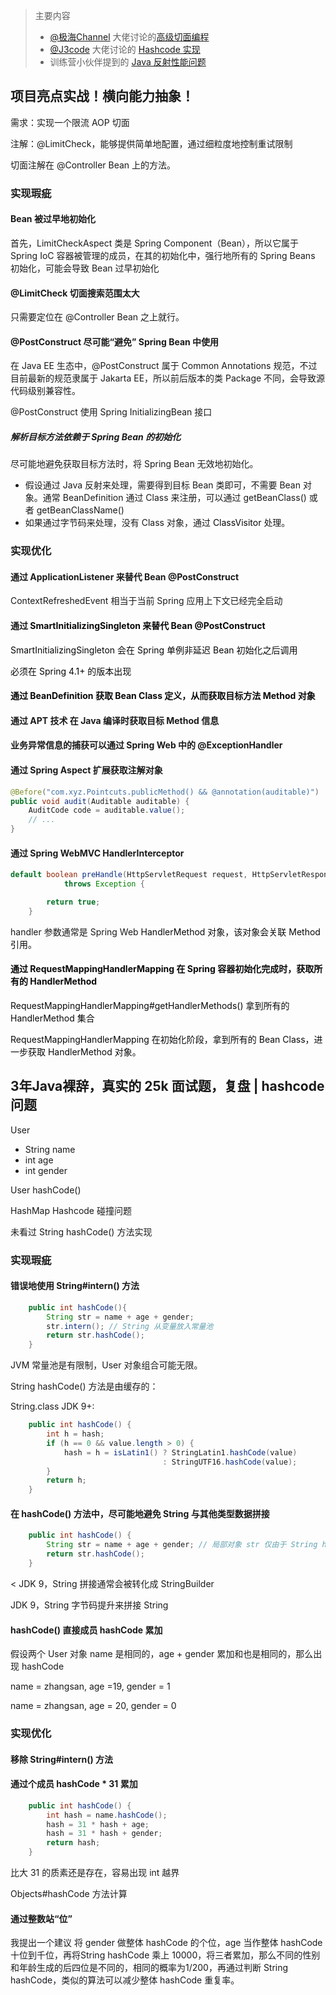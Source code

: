 > 主要内容
>
> + [@极海Channel](https://space.bilibili.com/1525355/) 大佬讨论的[高级切面编程 ](https://www.bilibili.com/video/BV1YiDBY8EJt)
> + [@J3code](https://space.bilibili.com/236629125) 大佬讨论的 [Hashcode 实现](https://www.bilibili.com/video/BV1bMSmY2ExY)
> + 训练营小伙伴提到的 [Java 反射性能问题](https://t.zsxq.com/KfP5L)
>



## 项目亮点实战！横向能力抽象！
需求：实现一个限流 AOP 切面

注解：@LimitCheck，能够提供简单地配置，通过细粒度地控制重试限制

切面注解在  @Controller Bean 上的方法。



### 实现瑕疵
#### Bean 被过早地初始化
首先，LimitCheckAspect 类是 Spring Component（Bean），所以它属于 Spring IoC 容器被管理的成员，在其的初始化中，强行地所有的 Spring Beans 初始化，可能会导致 Bean 过早初始化

#### @LimitCheck 切面搜索范围太大
只需要定位在 @Controller Bean 之上就行。

#### @PostConstruct 尽可能“避免” Spring Bean 中使用
在 Java EE 生态中，@PostConstruct 属于 Common Annotations 规范，不过目前最新的规范隶属于 Jakarta EE，所以前后版本的类 Package 不同，会导致源代码级别兼容性。

@PostConstruct 使用 Spring InitializingBean 接口

##### 解析目标方法依赖于 Spring Bean 的初始化
尽可能地避免获取目标方法时，将 Spring Bean 无效地初始化。

+ 假设通过 Java 反射来处理，需要得到目标 Bean 类即可，不需要 Bean 对象。通常 BeanDefinition 通过 Class 来注册，可以通过 getBeanClass() 或者 getBeanClassName()
+ 如果通过字节码来处理，没有 Class 对象，通过 <font style="color:#080808;background-color:#ffffff;">ClassVisitor</font> 处理。



### 实现优化
#### 通过 ApplicationListener<ContextRefreshedEvent> 来替代 Bean @PostConstruct
ContextRefreshedEvent 相当于当前 Spring 应用上下文已经完全启动

#### 通过 <font style="color:#080808;background-color:#ffffff;">SmartInitializingSingleton 来替代 Bean @PostConstruct</font>
<font style="color:#080808;background-color:#ffffff;">SmartInitializingSingleton 会在 Spring 单例非延迟 Bean 初始化之后调用</font>

<font style="color:#080808;background-color:#ffffff;">必须在 Spring 4.1+ 的版本出现</font>

#### <font style="color:#080808;background-color:#ffffff;">通过 BeanDefinition 获取 Bean Class 定义，从而获取目标方法 Method 对象</font>
#### 通过 APT 技术 在 Java 编译时获取目标 Method 信息
#### 业务异常信息的捕获可以通过 Spring Web 中的 @ExceptionHandler
#### 通过 Spring Aspect 扩展获取注解对象
```java
@Before("com.xyz.Pointcuts.publicMethod() && @annotation(auditable)") 
public void audit(Auditable auditable) {
	AuditCode code = auditable.value();
	// ...
}
```

#### 通过 Spring WebMVC HandlerInterceptor
```java
default boolean preHandle(HttpServletRequest request, HttpServletResponse response, Object handler)
			throws Exception {

		return true;
	}
```

handler 参数通常是 Spring Web <font style="color:#080808;background-color:#ffffff;">HandlerMethod 对象，该对象会关联 Method 引用。</font>

#### <font style="color:#080808;background-color:#ffffff;">通过 RequestMappingHandlerMapping 在 Spring 容器初始化完成时，获取所有的 HandlerMethod</font>


<font style="color:#080808;background-color:#ffffff;">RequestMappingHandlerMapping#getHandlerMethods() 拿到所有的 HandlerMethod 集合</font>

<font style="color:#080808;background-color:#ffffff;"></font>

<font style="color:#080808;background-color:#ffffff;">RequestMappingHandlerMapping 在初始化阶段，拿到所有的 Bean Class，进一步获取 HandlerMethod 对象。</font>

<font style="color:#080808;background-color:#ffffff;"></font>

<font style="color:#080808;background-color:#ffffff;"></font>

## 3年Java裸辞，真实的 25k 面试题，复盘 | hashcode 问题


User

+ String name
+ int age
+ int gender



User hashCode()



HashMap Hashcode 碰撞问题

未看过 String hashCode() 方法实现



### 实现瑕疵
#### 错误地使用 String#intern() 方法
```java
    public int hashCode(){
        String str = name + age + gender;
        str.intern(); // String 从变量放入常量池
        return str.hashCode();
    }
```

JVM 常量池是有限制，User 对象组合可能无限。

String hashCode() 方法是由缓存的：

String.class JDK 9+:

```java
    public int hashCode() {
        int h = hash;
        if (h == 0 && value.length > 0) {
            hash = h = isLatin1() ? StringLatin1.hashCode(value)
                                  : StringUTF16.hashCode(value);
        }
        return h;
    }
```

#### 在 hashCode() 方法中，尽可能地避免 String 与其他类型数据拼接
```java
    public int hashCode() {
        String str = name + age + gender; // 局部对象 str 仅由于 String hashCode 计算，产生临时对象，增加了 YGC 压力。
        return str.hashCode();
    }
```

< JDK 9，String 拼接通常会被转化成 StringBuilder

JDK 9，String 字节码提升来拼接 String



#### hashCode() 直接成员 hashCode 累加
假设两个 User 对象 name 是相同的，age + gender 累加和也是相同的，那么出现 hashCode

name = zhangsan, age  =19, gender = 1

name = zhangsan, age = 20, gender = 0



### 实现优化
#### 移除 String#intern() 方法
#### 通过个成员 hashCode * 31 累加
```java
    public int hashCode() {
        int hash = name.hashCode();
        hash = 31 * hash + age;
        hash = 31 * hash + gender;
        return hash;
    }
```

比大 31 的质素还是存在，容易出现 int 越界

Objects#hashCode 方法计算



#### 通过整数站“位”
<font style="color:rgb(24, 25, 28);">我提出一个建议 将 gender 做整体 hashCode 的个位，age 当作整体 hashCode 十位到千位，再将String hashCode 乘上 10000，将三者累加，那么不同的性别和年龄生成的后四位是不同的，相同的概率为1/200，再通过判断 String hashCode，类似的算法可以减少整体 hashCode 重复率。</font>

